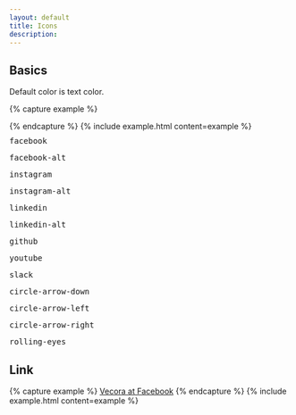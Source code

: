 ```yaml
---
layout: default
title: Icons
description:
---
```



## Basics

Default color is text color.

{% capture example %}
<div class="icon facebook"></div>
{% endcapture %}
{% include example.html content=example %}

<div class="container grid no-margins columns-3xs-2 columns-xs-3 columns-medium-4 columns-xl-5 columns-fhd-5">
  <div class="cell text-center">
    <div class="icon facebook" style="margin: 0 auto;"></div>
    <pre class="small" style="margin-top: 10px;">facebook</pre>
  </div>
  <div class="cell text-center">
    <div class="icon facebook-alt" style="margin: 0 auto;"></div>
    <pre class="small" style="margin-top: 10px;">facebook-alt</pre>
  </div>
  <div class="cell text-center">
    <div class="icon instagram" style="margin: 0 auto;"></div>
    <pre class="small" style="margin-top: 10px;">instagram</pre>
  </div>
  <div class="cell text-center">
    <div class="icon instagram-alt" style="margin: 0 auto;"></div>
    <pre class="small" style="margin-top: 10px;">instagram-alt</pre>
  </div>
  <div class="cell text-center">
    <div class="icon linkedin" style="margin: 0 auto;"></div>
    <pre class="small" style="margin-top: 10px;">linkedin</pre>
  </div>
  <div class="cell text-center">
    <div class="icon linkedin-alt" style="margin: 0 auto;"></div>
    <pre class="small" style="margin-top: 10px;">linkedin-alt</pre>
  </div>
  <div class="cell text-center">
    <div class="icon github" style="margin: 0 auto;"></div>
    <pre class="small" style="margin-top: 10px;">github</pre>
  </div>
  <div class="cell text-center">
    <div class="icon youtube" style="margin: 0 auto;"></div>
    <pre class="small" style="margin-top: 10px;">youtube</pre>
  </div>
  <div class="cell text-center">
    <div class="icon slack" style="margin: 0 auto;"></div>
    <pre class="small" style="margin-top: 10px;">slack</pre>
  </div>
  <div class="cell text-center">
    <div class="icon circle-arrow-down" style="margin: 0 auto;"></div>
    <pre class="small" style="margin-top: 10px;">circle-arrow-down</pre>
  </div>
  <div class="cell text-center">
    <div class="icon circle-arrow-left" style="margin: 0 auto;"></div>
    <pre class="small" style="margin-top: 10px;">circle-arrow-left</pre>
  </div>
  <div class="cell text-center">
    <div class="icon circle-arrow-right" style="margin: 0 auto;"></div>
    <pre class="small" style="margin-top: 10px;">circle-arrow-right</pre>
  </div>
  <div class="cell text-center">
    <div class="smiley rolling-eyes" style="margin: 0 auto;"></div>
    <pre class="small" style="margin-top: 10px;">rolling-eyes</pre>
  </div>
</div>



## Link

{% capture example %}
<a href="#" class="icon facebook">Vecora at Facebook</a>
{% endcapture %}
{% include example.html content=example %}
